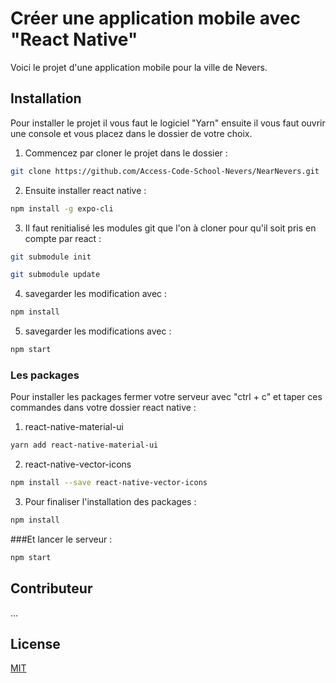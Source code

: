 
# Créer une application mobile avec "React Native"

Voici le projet d'une application mobile pour la ville de Nevers.


## Installation

Pour installer le projet il vous faut le logiciel "Yarn" ensuite il vous faut ouvrir une console et vous placez dans le dossier de votre choix.

1. Commencez par cloner le projet dans le dossier :
```bash
git clone https://github.com/Access-Code-School-Nevers/NearNevers.git
```
2. Ensuite installer react native :
```bash
npm install -g expo-cli
```

3. Il faut renitialisé les modules git que l'on à cloner pour qu'il soit pris en compte par react :
```bash
git submodule init
```
```bash
git submodule update
```
4. savegarder les modification avec :
```bash
npm install
```
5. savegarder les modifications avec :
```bash
npm start
```

### Les packages

Pour installer les packages fermer votre serveur avec "ctrl + c" et taper ces commandes dans votre dossier react native :

1. react-native-material-ui
```bash
yarn add react-native-material-ui
```
2. react-native-vector-icons
```bash
npm install --save react-native-vector-icons
```
3. Pour finaliser l'installation des packages :
```bash
npm install
```
###Et lancer le serveur :
```bash
npm start
```
<!-- ```python
import foobar

foobar.pluralize('word') # returns 'words'
foobar.pluralize('goose') # returns 'geese'
foobar.singularize('phenomena') # returns 'phenomenon'
``` -->

## Contributeur
...

## License
[MIT](https://choosealicense.com/licenses/mit/)
